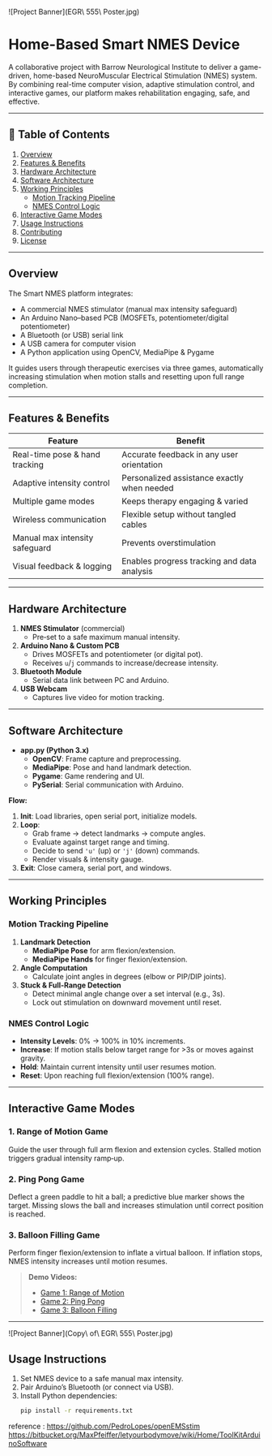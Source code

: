 ![Project Banner](EGR\ 555\ Poster.jpg)
# Home-Based Smart NMES Device

A collaborative project with Barrow Neurological Institute to deliver a game-driven, home-based NeuroMuscular Electrical Stimulation (NMES) system. By combining real-time computer vision, adaptive stimulation control, and interactive games, our platform makes rehabilitation engaging, safe, and effective.

---
## 📑 Table of Contents
1. [Overview](#overview)  
2. [Features & Benefits](#features--benefits)  
3. [Hardware Architecture](#hardware-architecture)  
4. [Software Architecture](#software-architecture)  
5. [Working Principles](#working-principles)  
   - [Motion Tracking Pipeline](#motion-tracking-pipeline)  
   - [NMES Control Logic](#nmes-control-logic)  
6. [Interactive Game Modes](#interactive-game-modes)  
7. [Usage Instructions](#usage-instructions)  
8. [Contributing](#contributing)  
9. [License](#license)  

---

## Overview
The Smart NMES platform integrates:  
- A commercial NMES stimulator (manual max intensity safeguard)  
- An Arduino Nano–based PCB (MOSFETs, potentiometer/digital potentiometer)  
- A Bluetooth (or USB) serial link  
- A USB camera for computer vision  
- A Python application using OpenCV, MediaPipe & Pygame  

It guides users through therapeutic exercises via three games, automatically increasing stimulation when motion stalls and resetting upon full range completion.

---

## Features & Benefits
| Feature                          | Benefit                                                  |
|----------------------------------|----------------------------------------------------------|
| Real-time pose & hand tracking  | Accurate feedback in any user orientation                |
| Adaptive intensity control       | Personalized assistance exactly when needed              |
| Multiple game modes              | Keeps therapy engaging & varied                          |
| Wireless communication           | Flexible setup without tangled cables                    |
| Manual max intensity safeguard   | Prevents overstimulation                                 |
| Visual feedback & logging        | Enables progress tracking and data analysis              |

---

## Hardware Architecture
1. **NMES Stimulator** (commercial)  
   - Pre‑set to a safe maximum manual intensity.  
2. **Arduino Nano & Custom PCB**  
   - Drives MOSFETs and potentiometer (or digital pot).  
   - Receives `u`/`j` commands to increase/decrease intensity.  
3. **Bluetooth Module**  
   - Serial data link between PC and Arduino.  
4. **USB Webcam**  
   - Captures live video for motion tracking.  

---

## Software Architecture
- **app.py (Python 3.x)**  
  - **OpenCV**: Frame capture and preprocessing.  
  - **MediaPipe**: Pose and hand landmark detection.  
  - **Pygame**: Game rendering and UI.  
  - **PySerial**: Serial communication with Arduino.  

**Flow:**  
1. **Init**: Load libraries, open serial port, initialize models.  
2. **Loop**:  
   - Grab frame → detect landmarks → compute angles.  
   - Evaluate against target range and timing.  
   - Decide to send `'u'` (up) or `'j'` (down) commands.  
   - Render visuals & intensity gauge.  
3. **Exit**: Close camera, serial port, and windows.  

---

## Working Principles

### Motion Tracking Pipeline
1. **Landmark Detection**  
   - **MediaPipe Pose** for arm flexion/extension.  
   - **MediaPipe Hands** for finger flexion/extension.  
2. **Angle Computation**  
   - Calculate joint angles in degrees (elbow or PIP/DIP joints).  
3. **Stuck & Full-Range Detection**  
   - Detect minimal angle change over a set interval (e.g., 3s).  
   - Lock out stimulation on downward movement until reset.  

### NMES Control Logic
- **Intensity Levels**: 0% → 100% in 10% increments.  
- **Increase**: If motion stalls below target range for >3s or moves against gravity.  
- **Hold**: Maintain current intensity until user resumes motion.  
- **Reset**: Upon reaching full flexion/extension (100% range).  

---

## Interactive Game Modes

### 1. Range of Motion Game
Guide the user through full arm flexion and extension cycles. Stalled motion triggers gradual intensity ramp‑up.

### 2. Ping Pong Game
Deflect a green paddle to hit a ball; a predictive blue marker shows the target. Missing slows the ball and increases stimulation until correct position is reached.

### 3. Balloon Filling Game
Perform finger flexion/extension to inflate a virtual balloon. If inflation stops, NMES intensity increases until motion resumes.

> **Demo Videos:**  
> - [Game 1: Range of Motion](https://youtu.be/y0tVo8uiLJE)  
> - [Game 2: Ping Pong](https://youtu.be/1X4XvW03p7I)  
> - [Game 3: Balloon Filling](https://youtu.be/d7rLdNfFJ88)  

---
![Project Banner](Copy\ of\ EGR\ 555\ Poster.jpg)

## Usage Instructions
1. Set NMES device to a safe manual max intensity.  
2. Pair Arduino’s Bluetooth (or connect via USB).  
3. Install Python dependencies:  
   ```bash
   pip install -r requirements.txt
reference : https://github.com/PedroLopes/openEMSstim
https://bitbucket.org/MaxPfeiffer/letyourbodymove/wiki/Home/ToolKitArduinoSoftware

